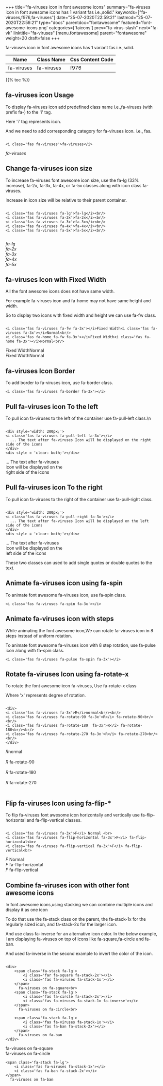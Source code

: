 +++
title="fa-viruses icon in font awesome icons"
summary="fa-viruses icon in font awesome icons has 1 variant fas i.e.,solid."
keywords=["fa-viruses,f976,fa-viruses"]
date="25-07-2020T22:59:21"
lastmod="25-07-2020T22:59:21"
type="docs"
parentdoc="fontawesome"
featured='font-awesome-icons.png'
categories=['faicons']
prev="fa-virus-slash"
next="fa-vk"
linktitle="fa-viruses"
[menu.fontawesome]
parent="fontawesome"
weight=20
draft=false
+++


fa-viruses icon in font awesome icons has 1 variant fas i.e.,solid.

<div class='table-responsive'><table class='table'><thead><tr><th>Name</th><th>Class Name</th><th>Css Content Code</th></tr></thead><tbody><tr><td>fa-viruses</td><td>fa-viruses</td><td>f976</td></tr></tbody></table></div>


{{% toc %}}


## fa-viruses icon Usage

To display fa-viruses icon add predefined class name i.e.,fa-viruses (with prefix fa-) to the 'i' tag.

Here 'i' tag represents icon.

And we need to add corresponding category for fa-viruses icon. i.e., fas.


```

<i class='fas fa-viruses'>fa-viruses</i>
```

<i class='fas fa-viruses'>fa-viruses</i>




## Change fa-viruses icon size
To increase fa-viruses font awesome icon size, use the fa-lg (33% increase), fa-2x, fa-3x, fa-4x, or fa-5x classes along with icon class fa-viruses.

Increase in icon size will be relative to their parent container. 

```

<i class='fas fa-viruses fa-lg'>fa-lg</i><br/>
<i class='fas fa-viruses fa-2x'>fa-2x</i><br/>
<i class='fas fa-viruses fa-3x'>fa-3x</i><br/>
<i class='fas fa-viruses fa-4x'>fa-4x</i><br/>
<i class='fas fa-viruses fa-5x'>fa-5x</i><br/>
            
```

<i class='fas fa-viruses fa-lg'>fa-lg</i><br/>
<i class='fas fa-viruses fa-2x'>fa-2x</i><br/>
<i class='fas fa-viruses fa-3x'>fa-3x</i><br/>
<i class='fas fa-viruses fa-4x'>fa-4x</i><br/>
<i class='fas fa-viruses fa-5x'>fa-5x</i><br/>
            



## fa-viruses Icon with Fixed Width 

All the font awesome icons does not have same width.

For example fa-viruses icon and fa-home may not have same height and width.

So to display two icons with fixed width and height we can use fa-fw class.


```

<i class='fas fa-viruses fa-fw fa-3x'></i>Fixed Width<i class='fas fa-viruses fa-3x'></i>Normal<br/>
<i class='fas fa-home fa-fw fa-3x'></i>Fixed Width<i class='fas fa-home fa-3x'></i>Normal<br/>
```

<i class='fas fa-viruses fa-fw fa-3x'></i>Fixed Width<i class='fas fa-viruses fa-3x'></i>Normal<br/>
<i class='fas fa-home fa-fw fa-3x'></i>Fixed Width<i class='fas fa-home fa-3x'></i>Normal<br/>



## fa-viruses Icon Border 

To add border to fa-viruses icon, use fa-border class.


```
<i class='fas fa-viruses fa-border fa-3x'></i>

```
<i class='fas fa-viruses fa-border fa-3x'></i>





## Pull fa-viruses icon To the left

To pull icon fa-viruses to the left of the container use fa-pull-left class.\n

```

<div style='width: 200px;'>
<i class='fas fa-viruses fa-pull-left fa-3x'></i>
  ... The text after fa-viruses Icon will be displayed on the right side of the icons
</div>
<div style = 'clear: both;'></div>
```

<div style='width: 200px;'>
<i class='fas fa-viruses fa-pull-left fa-3x'></i>
  ... The text after fa-viruses Icon will be displayed on the right side of the icons
</div>
<div style = 'clear: both;'></div>




## Pull fa-viruses icon To the right
To pull icon fa-viruses to the right of the container use fa-pull-right class.

```

<div style='width: 200px;'>
<i class='fas fa-viruses fa-pull-right fa-3x'></i>
  ... The text after fa-viruses Icon will be displayed on the left side of the icons
</div>
<div style = 'clear: both;'></div>
```

<div style='width: 200px;'>
<i class='fas fa-viruses fa-pull-right fa-3x'></i>
  ... The text after fa-viruses Icon will be displayed on the left side of the icons
</div>
<div style = 'clear: both;'></div>

These two classes can used to add single quotes or double quotes to the text.


## Animate fa-viruses icon using fa-spin
To animate font awesome fa-viruses icon, use fa-spin class.

```
<i class='fas fa-viruses fa-spin fa-3x'></i>
```
<i class='fas fa-viruses fa-spin fa-3x'></i>




## Animate fa-viruses icon with steps
While animating the font awesome icon,We can rotate fa-viruses icon in 8 steps instead of uniform rotation.

To animate font awesome fa-viruses icon with 8 step rotation, use fa-pulse icon along with fa-spin class.


```
<i class='fas fa-viruses fa-pulse fa-spin fa-3x'></i>

```
<i class='fas fa-viruses fa-pulse fa-spin fa-3x'></i>





## Rotate fa-viruses Icon using fa-rotate-x
To rotate the font awesome icon fa-viruses, Use fa-rotate-x class

Where 'x' represents degree of rotation.


```

<div>
<i class='fas fa-viruses fa-3x'>R</i>normal<br/><br/>
<i class='fas fa-viruses fa-rotate-90 fa-3x'>R</i> fa-rotate-90<br/><br/> 
<i class='fas fa-viruses fa-rotate-180  fa-3x'>R</i> fa-rotate-180<br/><br/> 
<i class='fas fa-viruses fa-rotate-270 fa-3x'>R</i> fa-rotate-270<br/><br/>
</div>
```

<div>
<i class='fas fa-viruses fa-3x'>R</i>normal<br/><br/>
<i class='fas fa-viruses fa-rotate-90 fa-3x'>R</i> fa-rotate-90<br/><br/> 
<i class='fas fa-viruses fa-rotate-180  fa-3x'>R</i> fa-rotate-180<br/><br/> 
<i class='fas fa-viruses fa-rotate-270 fa-3x'>R</i> fa-rotate-270<br/><br/>
</div>




## Flip fa-viruses Icon using fa-flip-*
To flip fa-viruses font awesome icon horizontally and vertically use fa-flip-horizontal and fa-flip-vertical classes. 

```

<i class='fas fa-viruses fa-3x'>F</i> Normal <br>
<i class='fas fa-viruses fa-flip-horizontal fa-3x'>F</i> fa-flip-horizontal<br>
<i class='fas fa-viruses fa-flip-vertical fa-3x'>F</i> fa-flip-vertical<br>
```

<i class='fas fa-viruses fa-3x'>F</i> Normal <br>
<i class='fas fa-viruses fa-flip-horizontal fa-3x'>F</i> fa-flip-horizontal<br>
<i class='fas fa-viruses fa-flip-vertical fa-3x'>F</i> fa-flip-vertical<br>




## Combine fa-viruses icon with other font awesome icons
In font awesome icons,using stacking we can combine multiple icons and display it as one icon 

To do that use the fa-stack class on the parent, the fa-stack-1x for the regularly sized icon, and fa-stack-2x for the larger icon.

And use class fa-inverse for an alternative icon color. 
In the below example, I am displaying fa-viruses on top of icons like fa-square,fa-circle and fa-ban.

And used fa-inverse in the second example to invert the color of the icon.

```

<div>
    <span class='fa-stack fa-lg'>
        <i class='far fa-square fa-stack-2x'></i>
        <i class='fas fa-viruses fa-stack-1x'></i>
    </span>
      fa-viruses on fa-square<br>
    <span class='fa-stack fa-lg'>
        <i class='fas fa-circle fa-stack-2x'></i>
        <i class='fas fa-viruses fa-stack-1x fa-inverse'></i>
    </span>
      fa-viruses on fa-circle<br>

    <span class='fa-stack fa-lg'>
        <i class='fas fa-viruses fa-stack-1x'></i>
        <i class='fas fa-ban fa-stack-2x'></i>
    </span>
      fa-viruses on fa-ban
</div>
```

<div>
    <span class='fa-stack fa-lg'>
        <i class='far fa-square fa-stack-2x'></i>
        <i class='fas fa-viruses fa-stack-1x'></i>
    </span>
      fa-viruses on fa-square<br>
    <span class='fa-stack fa-lg'>
        <i class='fas fa-circle fa-stack-2x'></i>
        <i class='fas fa-viruses fa-stack-1x fa-inverse'></i>
    </span>
      fa-viruses on fa-circle<br>

    <span class='fa-stack fa-lg'>
        <i class='fas fa-viruses fa-stack-1x'></i>
        <i class='fas fa-ban fa-stack-2x'></i>
    </span>
      fa-viruses on fa-ban
</div>







